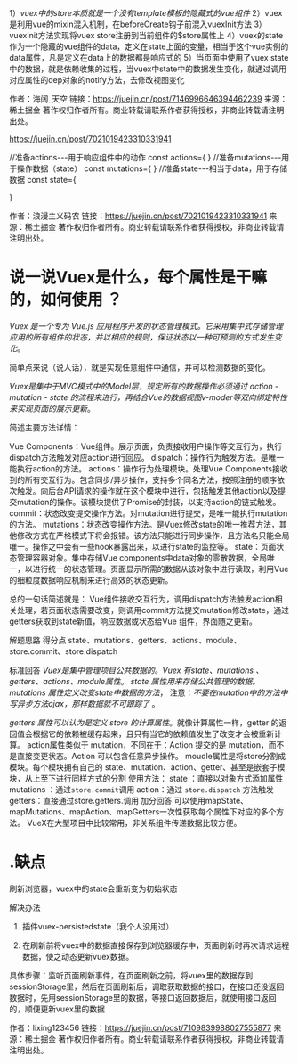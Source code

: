1）*vuex中的store本质就是一个没有template模板的隐藏式的vue组件*
2）vuex是利用vue的mixin混入机制，在beforeCreate钩子前混入vuexInit方法
3）vuexInit方法实现将vuex store注册到当前组件的$store属性上
4）vuex的state作为一个隐藏的vue组件的data，定义在state上面的变量，相当于这个vue实例的data属性，凡是定义在data上的数据都是响应式的
5）当页面中使用了vuex state中的数据，就是依赖收集的过程，当vuex中state中的数据发生变化，就通过调用对应属性的dep对象的notify方法，去修改视图变化

作者：海阔_天空
链接：<https://juejin.cn/post/7146996646394462239>
来源：稀土掘金
著作权归作者所有。商业转载请联系作者获得授权，非商业转载请注明出处。

<https://juejin.cn/post/7021019423310331941>

//准备actions---用于响应组件中的动作
const actions={
}
//准备mutations---用于操作数据（state）
const mutations={
}
//准备state---相当于data，用于存储数据
const state={

}

作者：浪漫主义码农
链接：<https://juejin.cn/post/7021019423310331941>
来源：稀土掘金
著作权归作者所有。商业转载请联系作者获得授权，非商业转载请注明出处。

# 说一说Vuex是什么，每个属性是干嘛的，如何使用 ？

*Vuex 是一个专为 Vue.js 应用程序开发的状态管理模式。它采用集中式存储管理应用的所有组件的状态，并以相应的规则，保证状态以一种可预测的方式发生变化*。

简单点来说（说人话），就是实现任意组件中通信，并可以检测数据的变化。

*Vuex是集中于MVC模式中的Model层，规定所有的数据操作必须通过 action - mutation - state 的流程来进行，再结合Vue的数据视图v-moder等双向绑定特性来实现页面的展示更新*。

简述主要方法详情：

Vue Components：Vue组件。展示页面，负责接收用户操作等交互行为，执行dispatch方法触发对应action进行回应。
dispatch：操作行为触发方法。是唯一能执行action的方法。
actions：操作行为处理模块。处理Vue Components接收到的所有交互行为。包含同步/异步操作，支持多个同名方法，按照注册的顺序依次触发。向后台API请求的操作就在这个模块中进行，包括触发其他action以及提交mutation的操作。该模块提供了Promise的封装，以支持action的链式触发。
commit：状态改变提交操作方法。对mutation进行提交，是唯一能执行mutation的方法。
mutations：状态改变操作方法。是Vuex修改state的唯一推荐方法，其他修改方式在严格模式下将会报错。该方法只能进行同步操作，且方法名只能全局唯一。操作之中会有一些hook暴露出来，以进行state的监控等。
state：页面状态管理容器对象。集中存储Vue components中data对象的零散数据，全局唯一，以进行统一的状态管理。页面显示所需的数据从该对象中进行读取，利用Vue的细粒度数据响应机制来进行高效的状态更新。

总的一句话简述就是：
Vue组件接收交互行为，调用dispatch方法触发action相关处理，若页面状态需要改变，则调用commit方法提交mutation修改state，通过getters获取到state新值，响应数据或状态给Vue 组件，界面随之更新。

解题思路
得分点
state、mutations、getters、actions、module、store.commit、store.dispatch

标准回答
*Vuex是集中管理项目公共数据的。Vuex 有state、mutations 、getters、actions、module属性*。 *state 属性用来存储公共管理的数据。 mutations 属性定义改变state中数据的方法*， 注意：*不要在mutation中的方法中写异步方法ajax，那样数据就不可跟踪了* 。

*getters 属性可以认为是定义 store 的计算属性*。就像计算属性一样，getter 的返回值会根据它的依赖被缓存起来，且只有当它的依赖值发生了改变才会被重新计算。 action属性类似于 mutation，不同在于：Action 提交的是 mutation，而不是直接变更状态。Action 可以包含任意异步操作。 moudle属性是将store分割成模块。每个模块拥有自己的 state、mutation、action、getter、甚至是嵌套子模块，从上至下进行同样方式的分割 使用方法： state ：直接以对象方式添加属性 mutations ：通过`store.commit`调用 action：通过 `store.dispatch` 方法触发 getters：直接通过store.getters.调用 加分回答 可以使用mapState、mapMutations、mapAction、mapGetters一次性获取每个属性下对应的多个方法。 VueX在大型项目中比较常用，非关系组件传递数据比较方便。

# .缺点

刷新浏览器，vuex中的state会重新变为初始状态

解决办法

1. 插件vuex-persistedstate（我个人没用过）

2. 在刷新前将vuex中的数据直接保存到浏览器缓存中，页面刷新时再次请求远程数据，使之动态更新vuex数据。

具体步骤：监听页面刷新事件，在页面刷新之前，将vuex里的数据存到sessionStorage里，然后在页面刷新后，调取获取数据的接口，在接口还没返回数据时，先用sessionStorage里的数据，等接口返回数据后，就使用接口返回的，顺便更新vuex里的数据

作者：lixing123456
链接：<https://juejin.cn/post/7109839988027555877>
来源：稀土掘金
著作权归作者所有。商业转载请联系作者获得授权，非商业转载请注明出处。
